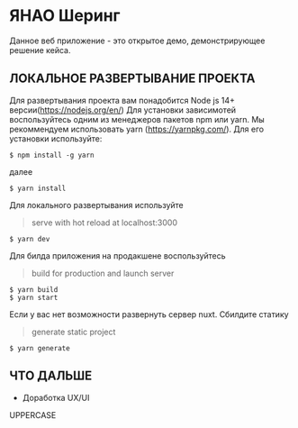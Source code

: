 ЯНАО Шеринг
=============================
Данное веб приложение - это открытое демо, демонстрирующее решение кейса. 

ЛОКАЛЬНОЕ РАЗВЕРТЫВАНИЕ ПРОЕКТА
-------------------------------
Для развертывания проекта вам понадобится Node js 14+ версии(https://nodejs.org/en/)
Для установки зависимотей воспользуйтесь одним из менеджеров пакетов npm или yarn.
Мы рекоммендуем использовать yarn (https://yarnpkg.com/). Для его установки используйте:
```
$ npm install -g yarn
```
далее
```
$ yarn install
```

Для локального развертывания используйте
> serve with hot reload at localhost:3000
```
$ yarn dev
```

Для билда приложения на продакшене воспользуйтесь
> build for production and launch server
```
$ yarn build
$ yarn start
```

Если у вас нет возможности развернуть сервер nuxt. Сбилдите статику
> generate static project
```
$ yarn generate
```

ЧТО ДАЛЬШЕ
-----------
- Доработка UX/UI


UPPERCASE
